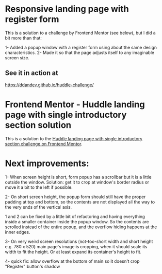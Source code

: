 # Responsive landing page with register form

This is a solution to a challenge by Frontend Mentor (see below), but I did a bit more than that:

1- Added a popup window with a register form using about the same design characteristics.
2- Made it so that the page adjusts itself to any imaginable screen size.

## See it in action at
https://ddandev.github.io/huddle-challenge/

# Frontend Mentor - Huddle landing page with single introductory section solution

This is a solution to the [Huddle landing page with single introductory section challenge on Frontend Mentor](https://www.frontendmentor.io/challenges/huddle-landing-page-with-a-single-introductory-section-B_2Wvxgi0).

# Next improvements:


1- When screen height is short, form popup has a scrollbar but it is a little outside the window. Solution: get it to crop at window's border radius or move it a bit to the left if possible.

2- On short screen height, the popup form should still have the proper padding at top and bottom, so the contents are not displayed all the way to the very ends of the vertical axis.

1 and 2 can be fixed by a little bit of refactoring and having everything inside a smaller container inside the popup window. So the contents are scrolled instead of the entire popup, and the overflow hiding happens at the inner edges.

3- On very weird screen resolutions (not-too-short width and short height e.g. 780 x 520) main page's image is cropping, when it should scale its width to fit the height. Or at least expand its container's height to fit.

4- quick fix: allow overflow at the bottom of main so it doesn't crop "Register" button's shadow